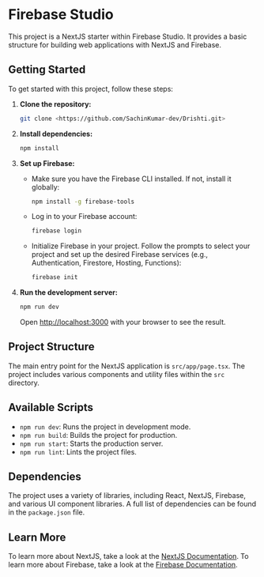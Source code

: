 # Firebase Studio

This project is a NextJS starter within Firebase Studio. It provides a basic structure for building web applications with NextJS and Firebase.

## Getting Started

To get started with this project, follow these steps:

1.  **Clone the repository:**

    ```bash
    git clone <https://github.com/SachinKumar-dev/Drishti.git>
    ```

2.  **Install dependencies:**

    ```bash
    npm install
    ```

3.  **Set up Firebase:**

    *   Make sure you have the Firebase CLI installed. If not, install it globally:

        ```bash
        npm install -g firebase-tools
        ```

    *   Log in to your Firebase account:

        ```bash
        firebase login
        ```

    *   Initialize Firebase in your project. Follow the prompts to select your project and set up the desired Firebase services (e.g., Authentication, Firestore, Hosting, Functions):

        ```bash
        firebase init
        ```

4.  **Run the development server:**

    ```bash
    npm run dev
    ```

    Open [http://localhost:3000](http://localhost:3000) with your browser to see the result.

## Project Structure

The main entry point for the NextJS application is `src/app/page.tsx`. The project includes various components and utility files within the `src` directory.

## Available Scripts

*   `npm run dev`: Runs the project in development mode.
*   `npm run build`: Builds the project for production.
*   `npm run start`: Starts the production server.
*   `npm run lint`: Lints the project files.

## Dependencies

The project uses a variety of libraries, including React, NextJS, Firebase, and various UI component libraries. A full list of dependencies can be found in the `package.json` file.

## Learn More

To learn more about NextJS, take a look at the [NextJS Documentation](https://nextjs.org/docs).
To learn more about Firebase, take a look at the [Firebase Documentation](https://firebase.google.com/docs).
